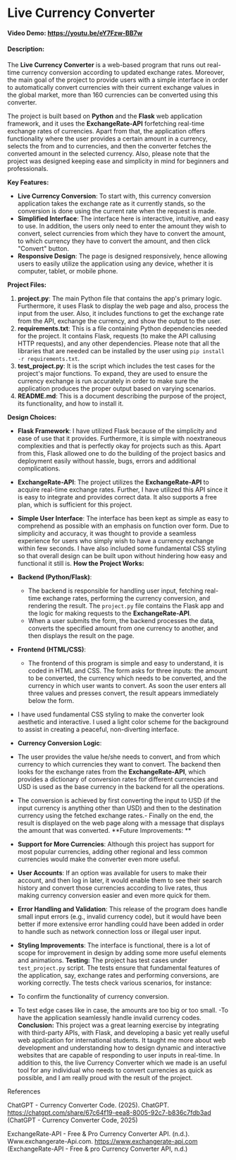 # Live Currency Converter

#### Video Demo:  https://youtu.be/eY7Fzw-BB7w

#### Description:
The **Live Currency Converter** is a web-based program that runs out real-time currency conversion according to updated exchange rates. Moreover, the main goal of the project to provide users with a simple interface in order to automatically convert currencies with their current exchange values in the global market, more than 160 currencies can be converted using this converter.

The project is built based on **Python** and the **Flask** web application framework, and it uses the **ExchangeRate-API** forfetching real-time exchange rates of currencies. Apart from that, the application offers functionality where the user provides a certain amount in a currency, selects the from and to currencies, and then the converter fetches the converted amount in the selected currency. Also, please note that the project was designed keeping ease and simplicity in mind for beginners and professionals.


**Key Features:**
- **Live Currency Conversion**: To start with, this currency conversion application takes the exchange rate as it currently stands, so the conversion is done using the current rate when the request is made.
- **Simplified Interface**: The interface here is interactive, intuitive, and easy to use. In addition, the users only need to enter the amount they wish to convert, select currencies from which they have to convert the amount, to which currency they have to convert the amount, and then click "Convert" button.
- **Responsive Design**:  The page is designed responsively, hence allowing users to easily utilize the application using any device, whether it is computer, tablet, or mobile phone.

**Project Files:**
1. **project.py**: The main Python file that contains the app's primary logic. Furthermore, it uses Flask to display the web page and also, process the input from the user. Also, it includes functions to get the exchange rate from the API, exchange the currency, and show the output to the user.
2. **requirements.txt**: This is a file containing Python dependencies needed for the project. It contains Flask, requests (to make the API callusing HTTP requests), and any other dependencies. Please note that all the libraries that are needed can be installed by the user using `pip install -r requirements.txt`.
3. **test_project.py**: It is the script which includes the test cases for the project's major functions. To expand, they are used to ensure the currency exchange is run accurately in order to make sure the application produces the proper output based on varying scenarios.
4. **README.md**: This is a document describing the purpose of the project, its functionality, and how to install it.

**Design Choices:**
- **Flask Framework**: I have utilized Flask because of the simplicity and ease of use that it provides. Furthermore, it is simple with noextraneous complexities and that is perfectly okay for projects such as this. Apart from this, Flask allowed one to do the building of the project basics and deployment easily without hassle, bugs, errors and additional complications.
- **ExchangeRate-API**: The project utilizes the **ExchangeRate-API** to acquire real-time exchange rates. Further, I have utilized this API since it is easy to integrate and provides correct data. It also supports a free plan, which is sufficient for this project.
- **Simple User Interface**: The interface has been kept as simple as easy to comprehend as possible with an emphasis on function over form. Due to simplicity and accuracy, it was thought to provide a seamless experience for users who simply wish to have a currency exchange within few seconds. I have also included some fundamental CSS styling so that overall design can be built upon without hindering how easy and functional it still is.
**How the Project Works:**
- **Backend (Python/Flask)**:
  - The backend is responsible for handling user input, fetching real-time exchange rates, performing the currency conversion, and rendering the result. The `project.py` file contains the Flask app and the logic for making requests to the **ExchangeRate-API**.
  - When a user submits the form, the backend processes the data, converts the specified amount from one currency to another, and then displays the result on the page.
  
- **Frontend (HTML/CSS)**:
  - The frontend of this program is simple and easy to understand, it is coded in HTML and CSS. The form asks for three inputs: the amount to be converted, the currency which needs to be converted, and the currency in which user wants to convert. As soon the user enters all three values and presses convert, the result appears immediately below the form.
- I have used fundamental CSS styling to make the converter look aesthetic and interactive. I used a light color scheme for the background to assist in creating a peaceful, non-diverting interface.
- **Currency Conversion Logic**:
- The user provides the value he/she needs to convert, and from which currency to which currencies they want to convert. The backend then looks for the exchange rates from the **ExchangeRate-API**, which provides a dictionary of conversion rates for different currencies and USD is used as the base currency in the backend for all the operations.
- The conversion is achieved by first converting the input to USD (if the input currency is anything other than USD) and then to the destination currency using the fetched exchange rates.- Finally on the end, the result is displayed on the web page along with a message that displays the amount that was converted.
**Future Improvements: **
- **Support for More Currencies**: Although this project has support for most popular currencies, adding other regional and less common currencies would make the converter even more useful.
- **User Accounts**: If an option was available for users to make their account, and then log in later, it would enable them to see their search history and convert those currencies according to live rates, thus making currency conversion easier and even more quick for them.
 - **Error Handling and Validation**: This release of the program does handle small input errors (e.g., invalid currency code), but it would have been better if more extensive error handling could have been added in order to handle such as network connection loss or illegal user input.
- **Styling Improvements**: The interface is functional, there is a lot of scope for improvement in design by adding some more useful elements and animations.
**Testing:**
The project has test cases under `test_project.py` script. The tests ensure that fundamental features of the application, say, exchange rates and performing conversions, are working correctly. The tests check various scenarios, for instance:
- To confirm the functionality of currency conversion.
- To test edge cases like in case, the amounts are too big or too small.
-To have the application seamlessly handle invalid currency codes.
**Conclusion:**
This project was a great learning exercise by integrating with third-party APIs, with Flask, and developing a basic yet really useful web application for international students. It taught me more about web development and understanding how to design dynamic and interactive websites that are capable of responding to user inputs in real-time. In addition to this, the live Currency Converter which we made is an useful tool for any individual who needs to convert currencies as quick as possible, and I am really proud with the result of the project.

References

ChatGPT - Currency Converter Code. (2025). ChatGPT. https://chatgpt.com/share/67c64f19-eea8-8005-92c7-b836c7fdb3ad
(ChatGPT - Currency Converter Code, 2025)

ExchangeRate-API - Free & Pro Currency Converter API. (n.d.). Www.exchangerate-Api.com. https://www.exchangerate-api.com
(ExchangeRate-API - Free & pro Currency Converter API, n.d.)

